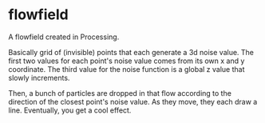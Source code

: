 # flowfield
A flowfield created in Processing.  

Basically grid of (invisible) points that each generate a 3d noise value.  The first two values for each point's noise value comes from its own x and y coordinate.  The third value for the noise function is a global z value that slowly increments.  

Then, a bunch of particles are dropped in that flow according to the direction of the closest point's noise value.  As they move, they each draw a line.  Eventually, you get a cool effect.
